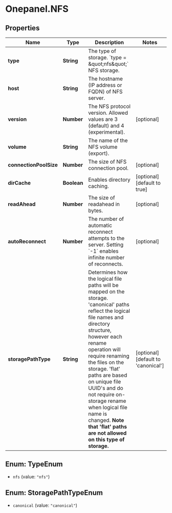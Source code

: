 # Onepanel.NFS

## Properties
Name | Type | Description | Notes
------------ | ------------- | ------------- | -------------
**type** | **String** | The type of storage.  &#x60;type &#x3D; \&quot;nfs\&quot;&#x60;  NFS storage.  | 
**host** | **String** | The hostname (IP address or FQDN) of NFS server. | 
**version** | **Number** | The NFS protocol version. Allowed values are 3 (default) and 4 (experimental). | [optional] 
**volume** | **String** | The name of the NFS volume (export). | 
**connectionPoolSize** | **Number** | The size of NFS connection pool. | [optional] 
**dirCache** | **Boolean** | Enables directory caching. | [optional] [default to true]
**readAhead** | **Number** | The size of readahead in bytes. | [optional] 
**autoReconnect** | **Number** | The number of automatic reconnect attempts to the server. Setting &#x60;-1&#x60; enables infinite number of reconnects. | [optional] 
**storagePathType** | **String** | Determines how the logical file paths will be mapped on the storage. &#39;canonical&#39; paths reflect the logical file names and directory structure, however each rename operation will require renaming the files on the storage. &#39;flat&#39; paths are based on unique file UUID&#39;s and do not require on-storage rename when logical file name is changed. **Note that &#39;flat&#39; paths are not allowed on this type of storage.**  | [optional] [default to &#39;canonical&#39;]


<a name="TypeEnum"></a>
## Enum: TypeEnum


* `nfs` (value: `"nfs"`)




<a name="StoragePathTypeEnum"></a>
## Enum: StoragePathTypeEnum


* `canonical` (value: `"canonical"`)




